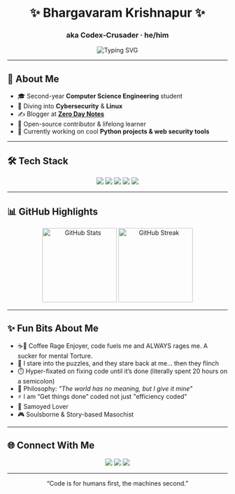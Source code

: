 <!-- Profile Header -->
<h1 align="center">✨ Bhargavaram Krishnapur ✨</h1>
<h3 align="center">aka <b>Codex-Crusader</b> · he/him</h3>

<p align="center">
  <img src="https://readme-typing-svg.demolab.com?font=Fira+Code&weight=600&size=22&duration=3500&pause=1000&color=9D5CFF&center=true&vCenter=true&width=550&lines=%F0%9F%9A%80+Aspiring+Technologist;%F0%9F%94%90+Cybersecurity+Enthusiast;%E2%98%95+Coffee+Rage+Enjoyer" alt="Typing SVG" />
</p>

---

## 🌟 About Me  
- 🎓 Second-year **Computer Science Engineering** student  
- 🔐 Diving into **Cybersecurity** & **Linux**  
- ✍️ Blogger at **[Zero Day Notes](https://zerodaynotes101.blogspot.com/)**  
- 🤝 Open-source contributor & lifelong learner  
- 🌱 Currently working on cool **Python projects & web security tools**  

---

## 🛠️ Tech Stack  
<p align="center">
  <img src="https://img.shields.io/badge/Python-3776AB?style=for-the-badge&logo=python&logoColor=white" />
  <img src="https://img.shields.io/badge/Linux-FCC624?style=for-the-badge&logo=linux&logoColor=black" />
  <img src="https://img.shields.io/badge/SQL-336791?style=for-the-badge&logo=postgresql&logoColor=white" />
  <img src="https://img.shields.io/badge/Tableau-E97627?style=for-the-badge&logo=tableau&logoColor=white" />
  <img src="https://img.shields.io/badge/Git-F05032?style=for-the-badge&logo=git&logoColor=white" />
</p>

---

## 📊 GitHub Highlights  
<p align="center">
  <img src="https://github-readme-stats.vercel.app/api?username=Codex-Crusader&show_icons=true&theme=radical&hide_border=true" alt="GitHub Stats" height="170" />
  <img src="https://github-readme-streak-stats.herokuapp.com/?user=Codex-Crusader&theme=radical&hide_border=true" alt="GitHub Streak" height="170" />
</p>

---

## ✨ Fun Bits About Me

- ☕💢 Coffee Rage Enjoyer, code fuels me and ALWAYS rages me. A sucker for mental Torture.
- 🧩 I stare into the puzzles, and they stare back at me… then they flinch  
- ⏱️ Hyper-fixated on fixing code until it’s done (literally spent 20 hours on a semicolon)  
- 🌌 Philosophy: *"The world has no meaning, but I give it mine"*  
- ⚡ I am “Get things done” coded not just "efficiency coded"  
- 🐾 Samoyed Lover  
- 🎮 Soulsborne & Story-based Masochist  

---

## 🌐 Connect With Me  
<p align="center">
  <a href="https://www.linkedin.com/in/bhargavaram-krishnapur/"><img src="https://img.shields.io/badge/LinkedIn-0A66C2?style=for-the-badge&logo=linkedin&logoColor=white"/></a>
  <a href="https://github.com/Codex-Crusader"><img src="https://img.shields.io/badge/GitHub-171515?style=for-the-badge&logo=github&logoColor=white"/></a>
  <a href="mailto:Bhargavaramkrishnapur.com"><img src="https://img.shields.io/badge/Email-D14836?style=for-the-badge&logo=gmail&logoColor=white"/></a>
</p>

---

<p align="center">“Code is for humans first, the machines second.”</p>
